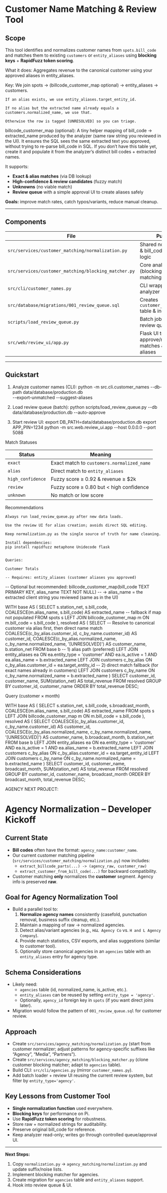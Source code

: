 # Customer Name Matching & Review Tool

## Scope
This tool identifies and normalizes customer names from `spots.bill_code` and matches them to existing `customers` or `entity_aliases` using **blocking keys** + **RapidFuzz token scoring**.

What it does: Aggregates revenue to the canonical customer using your approved aliases in entity_aliases.

Key: We join spots → (billcode_customer_map optional) → entity_aliases → customers.

    If an alias exists, we use entity_aliases.target_entity_id.

    If no alias but the extracted name already equals a customers.normalized_name, we use that.

    Otherwise the row is tagged [UNRESOLVED] so you can triage.

billcode_customer_map (optional): A tiny helper mapping of bill_code → extracted_name produced by the analyzer (same raw string you reviewed in the UI). It ensures the SQL sees the same extracted text you approved, without trying to re-parse bill_code in SQL. If you don’t have this table yet, create it and populate it from the analyzer’s distinct bill codes + extracted names.


It supports:
- **Exact & alias matches** (via DB lookup)
- **High-confidence & review candidates** (fuzzy match)
- **Unknowns** (no viable match)
- **Review queue** with a simple approval UI to create aliases safely

**Goals:** improve match rates, catch typos/variants, reduce manual cleanup.

---

## Components

| File | Purpose |
|------|---------|
| `src/services/customer_matching/normalization.py` | Shared normalization & bill_code parsing logic |
| `src/services/customer_matching/blocking_matcher.py` | Core analyzer (blocking + fuzzy matching) |
| `src/cli/customer_names.py` | CLI wrapper to run the analyzer |
| `src/database/migrations/001_review_queue.sql` | Creates `customer_match_review` table & indexes |
| `scripts/load_review_queue.py` | Batch job to populate review queue |
| `src/web/review_ui/app.py` | Flask UI to approve/reject matches & create aliases |

---

## Quickstart

1. Analyze customer names (CLI):
python -m src.cli.customer_names --db-path data/database/production.db \
  --export-unmatched --suggest-aliases


2. Load review queue (batch):
python scripts/load_review_queue.py --db data/database/production.db --auto-approve


3. Start review UI:
export DB_PATH=data/database/production.db
export APP_PIN=1234
python -m src.web.review_ui.app --host 0.0.0.0 --port 5088

Match Statuses

| Status            | Meaning                                    |
| ----------------- | ------------------------------------------ |
| `exact`           | Exact match to `customers.normalized_name` |
| `alias`           | Direct match to `entity_aliases`           |
| `high_confidence` | Fuzzy score ≥ 0.92 & revenue ≥ \$2k        |
| `review`          | Fuzzy score ≥ 0.80 but < high confidence   |
| `unknown`         | No match or low score                      |

Recommendations

    Always run load_review_queue.py after new data loads.

    Use the review UI for alias creation; avoids direct SQL editing.

    Keep normalization.py as the single source of truth for name cleaning.

    Install dependencies:
    pip install rapidfuzz metaphone Unidecode flask


    Queries:

    Customer Totals

    -- Requires: entity_aliases (customer aliases you approved)
-- Optional but recommended: billcode_customer_map(bill_code TEXT PRIMARY KEY, alias_name TEXT NOT NULL)
--   -> alias_name = the extracted client string you reviewed (same as in the UI)

WITH base AS (
  SELECT
    s.station_net,
    s.bill_code,
    COALESCE(m.alias_name, s.bill_code) AS extracted_name  -- fallback if map not populated
  FROM spots s
  LEFT JOIN billcode_customer_map m
    ON m.bill_code = s.bill_code
),
resolved AS (
  SELECT
    -- Resolve to canonical customer via alias first, then direct name match
    COALESCE(c_by_alias.customer_id, c_by_name.customer_id)    AS customer_id,
    COALESCE(c_by_alias.normalized_name, c_by_name.normalized_name,
             '[UNRESOLVED]')                                   AS customer_name,
    b.station_net
  FROM base b
  -- 1) alias path (preferred)
  LEFT JOIN entity_aliases ea
    ON ea.entity_type = 'customer'
   AND ea.is_active = 1
   AND ea.alias_name = b.extracted_name
  LEFT JOIN customers c_by_alias
    ON c_by_alias.customer_id = ea.target_entity_id
  -- 2) direct match fallback (for exact names already in customers)
  LEFT JOIN customers c_by_name
    ON c_by_name.normalized_name = b.extracted_name
)
SELECT
  customer_id,
  customer_name,
  SUM(station_net) AS total_revenue
FROM resolved
GROUP BY customer_id, customer_name
ORDER BY total_revenue DESC;


Query (customer × month)

WITH base AS (
  SELECT
    s.station_net,
    s.bill_code,
    s.broadcast_month,
    COALESCE(m.alias_name, s.bill_code) AS extracted_name
  FROM spots s
  LEFT JOIN billcode_customer_map m
    ON m.bill_code = s.bill_code
),
resolved AS (
  SELECT
    COALESCE(c_by_alias.customer_id, c_by_name.customer_id)    AS customer_id,
    COALESCE(c_by_alias.normalized_name, c_by_name.normalized_name,
             '[UNRESOLVED]')                                   AS customer_name,
    b.broadcast_month,
    b.station_net
  FROM base b
  LEFT JOIN entity_aliases ea
    ON ea.entity_type = 'customer'
   AND ea.is_active = 1
   AND ea.alias_name = b.extracted_name
  LEFT JOIN customers c_by_alias
    ON c_by_alias.customer_id = ea.target_entity_id
  LEFT JOIN customers c_by_name
    ON c_by_name.normalized_name = b.extracted_name
)
SELECT
  customer_id,
  customer_name,
  broadcast_month,
  SUM(station_net) AS total_revenue
FROM resolved
GROUP BY customer_id, customer_name, broadcast_month
ORDER BY broadcast_month, total_revenue DESC;


AGENCY NEXT PROJECT:

# Agency Normalization – Developer Kickoff

## Current State
- **Bill codes** often have the format: `agency_name:customer_name`.
- Our current customer matching pipeline (`src/services/customer_matching/normalization.py`) now includes:
  - `extract_billcode_parts(...) -> (agency_raw, customer_raw)`
  - `extract_customer_from_bill_code(...)` for backward compatibility.
- Customer matching **only** normalizes the **customer** segment. Agency info is preserved **raw**.

## Goal for Agency Normalization Tool
- Build a parallel tool to:
  1. **Normalize agency names** consistently (casefold, punctuation removal, business suffix cleanup, etc.).
  2. Maintain a mapping of raw → normalized agencies.
  3. Detect alias/variant agencies (e.g., `H&L Agency Co` vs. `H and L Agency Company`).
  4. Provide match statistics, CSV exports, and alias suggestions (similar to customer tool).
  5. Optionally store canonical agencies in an `agencies` table with an `entity_aliases` entry for agency type.

## Schema Considerations
- Likely need:
  - `agencies` table (id, normalized_name, is_active, etc.).
  - `entity_aliases` can be reused by setting `entity_type = 'agency'`.
  - Optionally, `agency_id` foreign key in `spots` (if you want direct joins later).
- Migration would follow the pattern of `001_review_queue.sql` for customer review.

## Approach
- Create `src/services/agency_matching/normalization.py` (start from customer normalizer; adjust patterns for agency-specific suffixes like “Agency”, “Media”, “Partners”).
- Create `src/services/agency_matching/blocking_matcher.py` (clone customer blocking matcher; adapt to `agencies` table).
- Build CLI: `src/cli/agencies.py` (mirror `customer_names.py`).
- Add batch loader + review UI reusing the current review system, but filter by `entity_type='agency'`.

## Key Lessons from Customer Tool
- **Single normalization function** used everywhere.
- **Blocking keys** for performance on Pi.
- Use **RapidFuzz token scoring** for robustness.
- Store raw + normalized strings for auditability.
- Preserve original bill_code for reference.
- Keep analyzer read-only; writes go through controlled queue/approval UI.

---
**Next Steps:**
1. Copy `normalization.py` → `agency_matching/normalization.py` and update suffix/noise lists.
2. Implement blocking matcher for agencies.
3. Create migration for `agencies` table and `entity_aliases` support.
4. Hook into review queue & UI.

